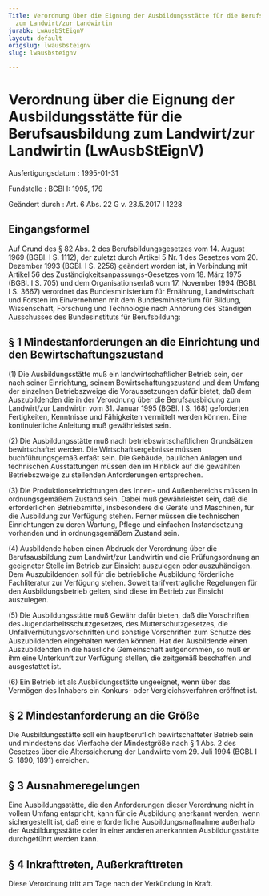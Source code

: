 ```yaml
---
Title: Verordnung über die Eignung der Ausbildungsstätte für die Berufsausbildung
  zum Landwirt/zur Landwirtin
jurabk: LwAusbStEignV
layout: default
origslug: lwausbsteignv
slug: lwausbsteignv

---
```


# Verordnung über die Eignung der Ausbildungsstätte für die Berufsausbildung zum Landwirt/zur Landwirtin (LwAusbStEignV)

Ausfertigungsdatum
:   1995-01-31

Fundstelle
:   BGBl I: 1995, 179

Geändert durch
:   Art. 6 Abs. 22 G v. 23.5.2017 I 1228



## Eingangsformel

Auf Grund des § 82 Abs. 2 des Berufsbildungsgesetzes vom 14. August 1969 (BGBl. I S. 1112), der zuletzt durch Artikel 5 Nr. 1 des Gesetzes vom 20. Dezember 1993 (BGBl. I S. 2256) geändert worden ist, in Verbindung mit Artikel 56 des Zuständigkeitsanpassungs-Gesetzes vom 18. März 1975 (BGBl. I S. 705) und dem Organisationserlaß vom 17. November 1994 (BGBl. I S. 3667) verordnet das Bundesministerium für Ernährung, Landwirtschaft und Forsten im Einvernehmen mit dem Bundesministerium für Bildung, Wissenschaft, Forschung und Technologie nach Anhörung des Ständigen Ausschusses des Bundesinstituts für Berufsbildung:


## § 1 Mindestanforderungen an die Einrichtung und den Bewirtschaftungszustand

(1) Die Ausbildungsstätte muß ein landwirtschaftlicher Betrieb sein, der nach seiner Einrichtung, seinem Bewirtschaftungszustand und dem Umfang der einzelnen Betriebszweige die Voraussetzungen dafür bietet, daß dem Auszubildenden die in der Verordnung über die Berufsausbildung zum Landwirt/zur Landwirtin vom 31. Januar 1995 (BGBl. I S. 168) geforderten Fertigkeiten, Kenntnisse und Fähigkeiten vermittelt werden können. Eine kontinuierliche Anleitung muß gewährleistet sein.

(2) Die Ausbildungsstätte muß nach betriebswirtschaftlichen Grundsätzen bewirtschaftet werden. Die Wirtschaftsergebnisse müssen buchführungsgemäß erfaßt sein. Die Gebäude, baulichen Anlagen und technischen Ausstattungen müssen den im Hinblick auf die gewählten Betriebszweige zu stellenden Anforderungen entsprechen.

(3) Die Produktionseinrichtungen des Innen- und Außenbereichs müssen in ordnungsgemäßem Zustand sein. Dabei muß gewährleistet sein, daß die erforderlichen Betriebsmittel, insbesondere die Geräte und Maschinen, für die Ausbildung zur Verfügung stehen. Ferner müssen die technischen Einrichtungen zu deren Wartung, Pflege und einfachen Instandsetzung vorhanden und in ordnungsgemäßem Zustand sein.

(4) Ausbildende haben einen Abdruck der Verordnung über die Berufsausbildung zum Landwirt/zur Landwirtin und die Prüfungsordnung an geeigneter Stelle im Betrieb zur Einsicht auszulegen oder auszuhändigen. Dem Auszubildenden soll für die betriebliche Ausbildung förderliche Fachliteratur zur Verfügung stehen. Soweit tarifvertragliche Regelungen für den Ausbildungsbetrieb gelten, sind diese im Betrieb zur Einsicht auszulegen.

(5) Die Ausbildungsstätte muß Gewähr dafür bieten, daß die Vorschriften des Jugendarbeitsschutzgesetzes, des Mutterschutzgesetzes, die Unfallverhütungsvorschriften und sonstige Vorschriften zum Schutze des Auszubildenden eingehalten werden können. Hat der Ausbildende einen Auszubildenden in die häusliche Gemeinschaft aufgenommen, so muß er ihm eine Unterkunft zur Verfügung stellen, die zeitgemäß beschaffen und ausgestattet ist.

(6) Ein Betrieb ist als Ausbildungsstätte ungeeignet, wenn über das Vermögen des Inhabers ein Konkurs- oder Vergleichsverfahren eröffnet ist.


## § 2 Mindestanforderung an die Größe

Die Ausbildungsstätte soll ein hauptberuflich bewirtschafteter Betrieb sein und mindestens das Vierfache der Mindestgröße nach § 1 Abs. 2 des Gesetzes über die Alterssicherung der Landwirte vom 29. Juli 1994 (BGBl. I S. 1890, 1891) erreichen.


## § 3 Ausnahmeregelungen

Eine Ausbildungsstätte, die den Anforderungen dieser Verordnung nicht in vollem Umfang entspricht, kann für die Ausbildung anerkannt werden, wenn sichergestellt ist, daß eine erforderliche Ausbildungsmaßnahme außerhalb der Ausbildungsstätte oder in einer anderen anerkannten Ausbildungsstätte durchgeführt werden kann.


## § 4 Inkrafttreten, Außerkrafttreten

Diese Verordnung tritt am Tage nach der Verkündung in Kraft.

